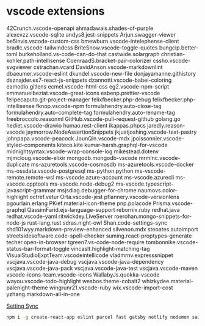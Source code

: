 
# vscode extensions

42Crunch.vscode-openapi
ahmadawais.shades-of-purple
alexcvzz.vscode-sqlite
andys8.jest-snippets
Arjun.swagger-viewer
be5invis.vscode-custom-css
bmewburn.vscode-intelephense-client
bradlc.vscode-tailwindcss
BriteSnow.vscode-toggle-quotes
bungcip.better-toml
burkeholland.vs-code-can-do-that
castwide.solargraph
christian-kohler.path-intellisense
CoenraadS.bracket-pair-colorizer
cssho.vscode-svgviewer
cstrachan.vcard
DavidAnson.vscode-markdownlint
dbaeumer.vscode-eslint
dkundel.vscode-new-file
donjayamanne.githistory
dsznajder.es7-react-js-snippets
dzannotti.vscode-babel-coloring
eamodio.gitlens
ecmel.vscode-html-css
eg2.vscode-npm-script
emmanuelbeziat.vscode-great-icons
esbenp.prettier-vscode
felipecaputo.git-project-manager
felixfbecker.php-debug
felixfbecker.php-intellisense
fknop.vscode-npm
formulahendry.auto-close-tag
formulahendry.auto-complete-tag
formulahendry.auto-rename-tag
freebroccolo.reasonml
GitHub.vscode-pull-request-github
golang.go
hediet.vscode-drawio
humao.rest-client
ikappas.phpcs
jaredly.reason-vscode
jaymorrow.NodeAssertionSnippets
jkjustjoshing.vscode-text-pastry
johnpapa.vscode-peacock
JounQin.vscode-mdx
jpoissonnier.vscode-styled-components
kiteco.kite
kumar-harsh.graphql-for-vscode
midnightsyntax.vscode-wrap-console-log
mikestead.dotenv
mjmcloug.vscode-elixir
mongodb.mongodb-vscode
mrmlnc.vscode-duplicate
ms-azuretools.vscode-cosmosdb
ms-azuretools.vscode-docker
ms-ossdata.vscode-postgresql
ms-python.python
ms-vscode-remote.remote-wsl
ms-vscode.azure-account
ms-vscode.azurecli
ms-vscode.cpptools
ms-vscode.node-debug2
ms-vscode.typescript-javascript-grammar
msjsdiag.debugger-for-chrome
naumovs.color-highlight
octref.vetur
Orta.vscode-jest
pflannery.vscode-versionlens
pgourlain.erlang
PKief.material-icon-theme
pnp.polacode
Prisma.vscode-graphql
QassimFarid.ejs-language-support
rebornix.ruby
redhat.java
redhat.vscode-yaml
ritwickdey.LiveServer
roerohan.mongo-snippets-for-node-js
rust-lang.rust
sdras.night-owl
Shan.code-settings-sync
shd101wyy.markdown-preview-enhanced
silvenon.mdx
steoates.autoimport
streetsidesoftware.code-spell-checker
suming.react-proptypes-generate
techer.open-in-browser
tgreen7.vs-code-node-require
tombonnike.vscode-status-bar-format-toggle
vincaslt.highlight-matching-tag
VisualStudioExptTeam.vscodeintellicode
vladmrnv.expresssnippet
vscjava.vscode-java-debug
vscjava.vscode-java-dependency
vscjava.vscode-java-pack
vscjava.vscode-java-test
vscjava.vscode-maven
vscode-icons-team.vscode-icons
WallabyJs.quokka-vscode
wayou.vscode-todo-highlight
wesbos.theme-cobalt2
whizkydee.material-palenight-theme
wingrunr21.vscode-ruby
wix.vscode-import-cost
yzhang.markdown-all-in-one

[Setting Sync](https://gist.github.com/Oluwasetemi/40ba9fae99386ab07a9427b9f6e0c847)

```sh
npm i -g create-react-app eslint parcel fast gatsby netlify nodemon sails trash codesandbox create-gitignore blitz npkill
```